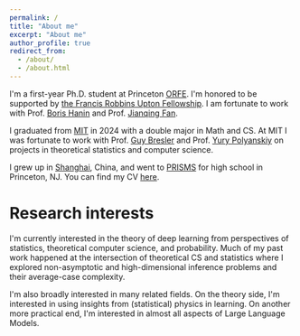 ```yaml
---
permalink: /
title: "About me"
excerpt: "About me"
author_profile: true
redirect_from: 
  - /about/
  - /about.html
---
```


I'm a first-year Ph.D. student at Princeton [ORFE](https://orfe.princeton.edu/). I'm honored to be supported by [the Francis Robbins Upton Fellowship](https://gradschool.princeton.edu/financial-support/fellowships/princeton-fellowships/francis-robbins-upton-fellowship). I am fortunate to work with Prof. [Boris Hanin](https://boris-hanin.github.io/) and Prof. [Jianqing Fan](https://fan.princeton.edu/).

I graduated from [MIT](https://www.mit.edu/) in 2024 with a double major in Math and CS. At MIT I was fortunate to work with Prof. [Guy Bresler](https://www.mit.edu/~gbresler/) and Prof. [Yury Polyanskiy]([https://math.mit.edu/~nsun/](https://people.lids.mit.edu/yp/homepage/)) on projects in theoretical statistics and computer science. 

I grew up in [Shanghai](https://www.instagram.com/p/C1Z2Pj5MLH3/?hl=en), China, and went to [PRISMS](https://prismsus.org/) for high school in Princeton, NJ. You can find my CV [here](../assets/Tianze_CV_2502.pdf).

Research interests
======
I'm currently interested in the theory of deep learning from perspectives of statistics, theoretical computer science, and probability. Much of my past work happened at the intersection of theoretical CS and statistics where I explored non-asymptotic and high-dimensional inference problems and their average-case complexity. 

I'm also broadly interested in many related fields. On the theory side, I'm interested in using insights from (statistical) physics in learning. On another more practical end, I'm interested in almost all aspects of Large Language Models.
